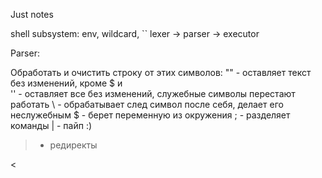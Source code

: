 Just notes

shell subsystem: env, wildcard, ``
lexer -> parser -> executor


Parser:

Обработать и очистить строку от этих символов:
"" - оставляет текст без изменений, кроме $ и \
'' - оставляет все без изменений, служебные символы перестают работать
\ - обрабатывает след символ после себя, делает его неслужебным
$ - берет переменную из окружения
; - разделяет команды
| - пайп :)
> - редиректы
>>
<